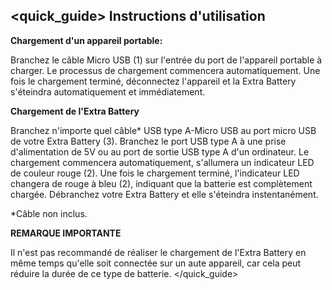 ## <quick_guide> Instructions d'utilisation

**Chargement d'un appareil portable:**

Branchez le câble Micro USB (1) sur l'entrée du port de l'appareil portable à charger. Le processus de chargement commencera automatiquement. Une fois le chargement terminé, déconnectez l'appareil et la Extra Battery s'éteindra automatiquement et immédiatement.


**Chargement de l'Extra Battery**

Branchez n'importe quel câble* USB type A-Micro USB au port micro USB de votre Extra Battery (3). Branchez le port USB type A à une prise d'alimentation de 5V ou au port de sortie USB type A d'un ordinateur. Le chargement commencera automatiquement, s'allumera un indicateur LED de couleur rouge (2). Une fois le chargement terminé, l'indicateur LED changera de rouge à bleu (2), indiquant que la batterie est complètement chargée. Débranchez votre Extra Battery et elle s'éteindra instentanément.


*Câble non inclus.

**REMARQUE IMPORTANTE**

Il n'est pas recommandé de réaliser le chargement de l'Extra Battery en même temps qu'elle soit connectée sur un aute appareil, car cela peut réduire la durée de ce type de batterie.
</quick_guide>
